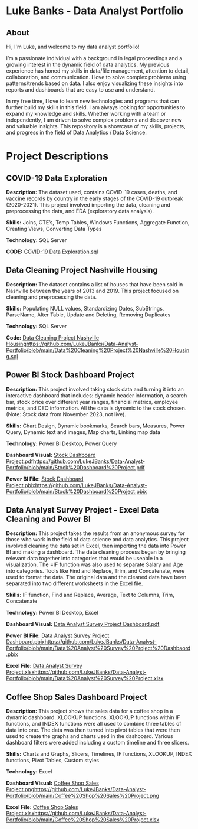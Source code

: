 # Luke Banks - Data Analyst Portfolio
## About
Hi, I'm Luke, and welcome to my data analyst portfolio!

I’m a passionate individual with a background in legal proceedings and a growing interest in the dynamic field of data analytics. My previous experience has honed my skills in data/file management, attention to detail, collaboration, and communication.
I love to solve complex problems using patterns/trends based on data. I also enjoy visualizing these insights into reports and dashboards that are easy to use and understand.

In my free time, I love to learn new technologies and programs that can further build my skills in this field. I am always looking for opportunities to expand my knowledge and skills. Whether working with a team or independently, I am driven to solve complex problems and discover new and valuable insights.
This repository is a showcase of my skills, projects, and progress in the field of Data Analytics / Data Science.

# Project Descriptions

## COVID-19 Data Exploration

**Description:** The dataset used, contains COVID-19 cases, deaths, and vaccine records by country in the early stages of the COVID-19 outbreak (2020-2021).  This project involved importing the data, cleaning and preprocessing the data, and EDA (exploratory data analysis).

**Skills:** Joins, CTE’s, Temp Tables, Windows Functions, Aggregate Function, Creating Views, Converting Data Types

**Technology:** SQL Server

**CODE:** [COVID-19 Data Exploration.sql](https://github.com/LukeJBanks/Data-Analyst-Portfolio/blob/main/COVID-19%20Data%20Exploration.sql)

## Data Cleaning Project Nashville Housing

**Description:** The dataset contains a list of houses that have been sold in Nashville between the years of 2013 and 2019. This project focused on cleaning and preprocessing the data.

**Skills:** Populating NULL values, Standardizing Dates, SubStrings, ParseName, Alter Table, Update and Deleting, Removing Duplicates

**Technology:** SQL Server

**Code:** [Data Cleaning Project Nashville Housing](https://github.com/LukeJBanks/Data-Analyst-Portfolio/blob/main/Data%20Cleaning%20Project%20Nashville%20Housing.sql)https://github.com/LukeJBanks/Data-Analyst-Portfolio/blob/main/Data%20Cleaning%20Project%20Nashville%20Housing.sql

## Power BI Stock Dashboard Project

**Description:** This project involved taking stock data and turning it into an interactive dashboard that includes: dynamic header information, a search bar, stock price over different year ranges, financial metrics, employee metrics, and CEO information. All the data is dynamic to the stock chosen. (Note: Stock data from November 2023, not live).

**Skills:** Chart Design, Dynamic bookmarks, Search bars, Measures, Power Query, Dynamic text and images, Map charts, Linking map data

**Technology:** Power BI Desktop, Power Query

**Dashboard Visual:** [Stock Dashboard Project.pdf](https://github.com/LukeJBanks/Data-Analyst-Portfolio/blob/main/Stock%20Dashboard%20Project.pdf)https://github.com/LukeJBanks/Data-Analyst-Portfolio/blob/main/Stock%20Dashboard%20Project.pdf

**Power BI File:** [Stock Dashboard Project.pbix](https://github.com/LukeJBanks/Data-Analyst-Portfolio/blob/main/Stock%20Dashboard%20Project.pbix)https://github.com/LukeJBanks/Data-Analyst-Portfolio/blob/main/Stock%20Dashboard%20Project.pbix

## Data Analyst Survey Project - Excel Data Cleaning and Power BI

**Description:** This project takes the results from an anonymous survey for those who work in the field of data science and data analytics. This project involved cleaning the data set in Excel, then importing the data into Power BI and making a dashboard. The data cleaning process began by bringing relevant data together into categories that would be useable in a visualization. The =IF function was also used to separate Salary and Age into categories. Tools like Find and Replace, Trim, and Concatenate, were used to format the data. The original data and the cleaned data have been separated into two different worksheets in the Excel file.

**Skills:** IF function, Find and Replace, Average, Text to Columns, Trim, Concatenate

**Technology:** Power BI Desktop, Excel

**Dashboard Visual:** [Data Analyst Survey Project Dashboard.pdf](https://github.com/LukeJBanks/Data-Analyst-Portfolio/blob/main/Data%20Analyst%20Survey%20Project%20Dashboard.pdf)

**Power BI File:** [Data Analyst Survey Project Dashboard.pbix](https://github.com/LukeJBanks/Data-Analyst-Portfolio/blob/main/Data%20Analyst%20Survey%20Project%20Dashbaord.pbix)https://github.com/LukeJBanks/Data-Analyst-Portfolio/blob/main/Data%20Analyst%20Survey%20Project%20Dashbaord.pbix

**Excel File:** [Data Analyst Survey Project.xlsx](https://github.com/LukeJBanks/Data-Analyst-Portfolio/blob/main/Data%20Analyst%20Survey%20Project.xlsx)https://github.com/LukeJBanks/Data-Analyst-Portfolio/blob/main/Data%20Analyst%20Survey%20Project.xlsx

## Coffee Shop Sales Dashboard Project

**Description:** This project shows the sales data for a coffee shop in a dynamic dashboard. XLOOKUP functions, XLOOKUP functions within IF functions, and INDEX functions were all used to combine three tables of data into one. The data was then turned into pivot tables that were then used to create the graphs and charts used in the dashboard. Various dashboard filters were added including a custom timeline and three slicers.

**Skills:** Charts and Graphs, Slicers, Timelines, IF functions, XLOOKUP, INDEX functions, Pivot Tables, Custom styles

**Technology:** Excel

**Dashboard Visual:** [Coffee Shop Sales Project.png](https://github.com/LukeJBanks/Data-Analyst-Portfolio/blob/main/Coffee%20Shop%20Sales%20Project.png)https://github.com/LukeJBanks/Data-Analyst-Portfolio/blob/main/Coffee%20Shop%20Sales%20Project.png

**Excel File:** [Coffee Shop Sales Project.xlsx](https://github.com/LukeJBanks/Data-Analyst-Portfolio/blob/main/Coffee%20Shop%20Sales%20Project.xlsx)https://github.com/LukeJBanks/Data-Analyst-Portfolio/blob/main/Coffee%20Shop%20Sales%20Project.xlsx







